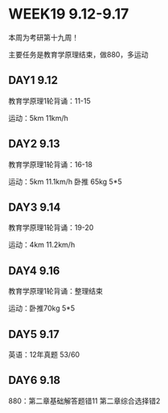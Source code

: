 # WEEK19 9.12-9.17

本周为考研第十九周！

主要任务是教育学原理结束，做880，多运动

## DAY1 9.12

教育学原理1轮背诵：11-15

运动：5km 11km/h

## DAY2 9.13

教育学原理1轮背诵：16-18

运动：5km 11.1km/h 卧推 65kg 5\*5

## DAY3 9.14

教育学原理1轮背诵：19-20

运动：4km 11.2km/h

## DAY4 9.16

教育学原理1轮背诵：整理结束

运动：卧推70kg 5\*5

## DAY5 9.17

英语：12年真题 53/60

## DAY6 9.18

880：第二章基础解答题错11 第二章综合选择错2